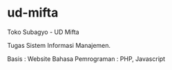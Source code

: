# ud-mifta
Toko Subagyo - UD Mifta

Tugas Sistem Informasi Manajemen.

Basis : Website
Bahasa Pemrograman : PHP, Javascript
